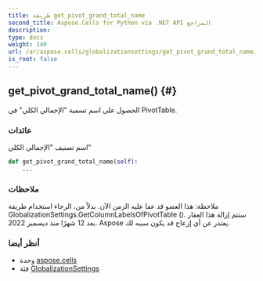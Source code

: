 ```yaml
---
title: طريقة get_pivot_grand_total_name
second_title: Aspose.Cells for Python via .NET API المراجع
description:
type: docs
weight: 140
url: /ar/aspose.cells/globalizationsettings/get_pivot_grand_total_name/
is_root: false
---
```

##  get_pivot_grand_total_name() {#}
الحصول على اسم تسمية "الإجمالي الكلي" في PivotTable.


###  عائدات

اسم تصنيف "الإجمالي الكلي"


```python
def get_pivot_grand_total_name(self):
    ...
```


###  ملاحظات

ملاحظة: هذا العضو قد عفا عليه الزمن الآن. بدلاً من،
الرجاء استخدام طريقة GlobalizationSettings.GetColumnLabelsOfPivotTable ().
 ستتم إزالة هذا العقار بعد 12 شهرًا منذ ديسمبر 2022.
Aspose يعتذر عن أي إزعاج قد يكون سببه لك.


###  أنظر أيضا
* وحدة [aspose.cells](../../)
* فئة [GlobalizationSettings](/cells/python-net/ar/aspose.cells/globalizationsettings)
